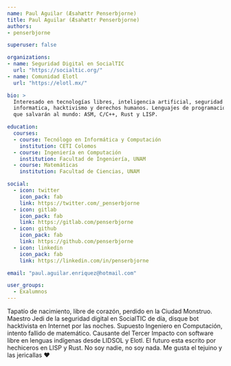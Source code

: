 ```yaml
---
name: Paul Aguilar (Æsahættr Penserbjorne)
title: Paul Aguilar (Æsahættr Penserbjorne)
authors:
- penserbjorne

superuser: false

organizations:
- name: Seguridad Digital en SocialTIC
  url: "https://socialtic.org/"
- name: Comunidad Elotl
  url: "https://elotl.mx/"

bio: >
  Interesado en tecnologías libres, inteligencia artificial, seguridad
  informatica, hacktivismo y derechos humanos. Lenguajes de programación
  que salvarán al mundo: ASM, C/C++, Rust y LISP.

education:
  courses:
  - course: Tecnólogo en Informática y Computación
    institution: CETI Colomos
  - course: Ingeniería en Computación
    institution: Facultad de Ingeniería, UNAM
  - course: Matemáticas
    institution: Facultad de Ciencias, UNAM

social:
  - icon: twitter
    icon_pack: fab
    link: https://twitter.com/_penserbjorne
  - icon: gitlab
    icon_pack: fab
    link: https://gitlab.com/penserbjorne
  - icon: github
    icon_pack: fab
    link: https://github.com/penserbjorne
  - icon: linkedin
    icon_pack: fab
    link: https://linkedin.com/in/penserbjorne

email: "paul.aguilar.enriquez@hotmail.com"

user_groups:
  - Exalumnos
---
```


Tapatío de nacimiento, libre de corazón, perdido en la Ciudad
Monstruo. Maestro Jedi de la seguridad digital en SocialTIC de día,
disque bot hacktivista en Internet por las noches. Supuesto Ingeniero en
Computación, intento fallido de matemático. Causante del Tercer Impacto
con software libre en lenguas indígenas desde LIDSOL y Elotl. El futuro
esta escrito por hechiceros en LISP y Rust. No soy nadie, no soy nada.
Me gusta el tejuino y las jericallas :heart:
